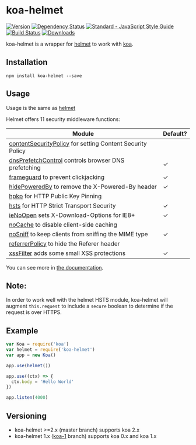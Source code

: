 koa-helmet
==========

[![Version](https://img.shields.io/npm/v/koa-helmet.svg?style=flat-square)](https://www.npmjs.com/package/koa-helmet)
[![Dependency Status](https://img.shields.io/david/venables/koa-helmet.svg?style=flat-square)](https://david-dm.org/venables/koa-helmet)
[![Standard - JavaScript Style Guide](https://img.shields.io/badge/code%20style-standard-brightgreen.svg)](http://standardjs.com/)
[![Build Status](https://img.shields.io/travis/venables/koa-helmet/master.svg?style=flat-square)](https://travis-ci.org/venables/koa-helmet)
[![Downloads](https://img.shields.io/npm/dm/koa-helmet.svg?style=flat-square)](https://www.npmjs.com/package/koa-helmet)

koa-helmet is a wrapper for [helmet](https://github.com/helmetjs/helmet) to work with [koa](https://github.com/koajs/koa).

Installation
------------

```
npm install koa-helmet --save
```

Usage
-----

Usage is the same as [helmet](https://github.com/helmetjs/helmet)

Helmet offers 11 security middleware functions:

| Module | Default? |
|---|---|
| [contentSecurityPolicy](https://helmetjs.github.io/docs/csp/) for setting Content Security Policy |  |
| [dnsPrefetchControl](https://helmetjs.github.io/docs/dns-prefetch-control) controls browser DNS prefetching | ✓ |
| [frameguard](https://helmetjs.github.io/docs/frameguard/) to prevent clickjacking | ✓ |
| [hidePoweredBy](https://helmetjs.github.io/docs/hide-powered-by) to remove the X-Powered-By header | ✓ |
| [hpkp](https://helmetjs.github.io/docs/hpkp/) for HTTP Public Key Pinning |  |
| [hsts](https://helmetjs.github.io/docs/hsts/) for HTTP Strict Transport Security | ✓ |
| [ieNoOpen](https://helmetjs.github.io/docs/ienoopen) sets X-Download-Options for IE8+ | ✓ |
| [noCache](https://helmetjs.github.io/docs/nocache/) to disable client-side caching |  |
| [noSniff](https://helmetjs.github.io/docs/dont-sniff-mimetype) to keep clients from sniffing the MIME type | ✓ |
| [referrerPolicy](https://helmetjs.github.io/docs/referrer-policy) to hide the Referer header |  |
| [xssFilter](https://helmetjs.github.io/docs/xss-filter) adds some small XSS protections | ✓ |

You can see more in [the documentation](https://helmetjs.github.io/docs/).

Note:
-----

In order to work well with the helmet HSTS module, koa-helmet will augment
`this.request` to include a `secure` boolean to determine if the request
is over HTTPS.

Example
-------

```js
var Koa = require('koa')
var helmet = require('koa-helmet')
var app = new Koa()

app.use(helmet())

app.use((ctx) => {
  ctx.body = 'Hello World'
})

app.listen(4000)
```


Versioning
----------

* koa-helmet >=2.x (master branch) supports koa 2.x
* koa-helmet 1.x ([koa-1](https://github.com/venables/koa-helmet/tree/koa-1) branch) supports koa 0.x and koa 1.x
